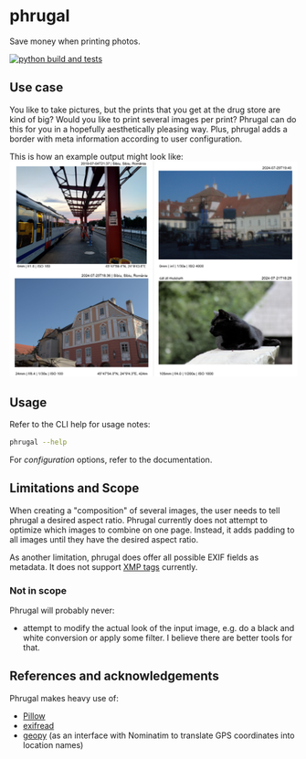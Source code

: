 # phrugal

Save money when printing photos.

[![python build and tests](https://github.com/0x6d64/phrugal/actions/workflows/py-build-test.yml/badge.svg?branch=master)](https://github.com/0x6d64/phrugal/actions/workflows/py-build-test.yml)

## Use case

You like to take pictures, but the prints that you get at the drug store are kind of big?
Would you like to print several images per print? Phrugal can do this for you in a
hopefully aesthetically pleasing way. Plus, phrugal adds a border with meta information
according to user configuration.

This is how an example output might look like:
![](https://github.com/0x6d64/phrugal/raw/master/doc%2Fimg%2Fexample-out.jpg)

## Usage
Refer to the CLI help for usage notes:

```bash
phrugal --help
```

For _configuration_ options, refer to the documentation.

## Limitations and Scope

When creating a "composition" of several images, the user needs to tell phrugal
a desired aspect ratio. Phrugal currently does not attempt to optimize which images
to combine on one page. Instead, it adds padding to all images until they
have the desired aspect ratio.

As another limitation, phrugal does offer all possible EXIF fields as metadata.
It does not support [XMP tags](https://exiftool.org/TagNames/XMP.html) currently.


### Not in scope

Phrugal will probably never:

* attempt to modify the actual look of the input image, e.g. do a black and white 
  conversion or apply some filter. I believe there are better tools for that.

## References and acknowledgements

Phrugal makes heavy use of:

- [Pillow](https://pillow.readthedocs.io/en/stable/)
- [exifread](https://github.com/ianare/exif-py)
- [geopy](https://github.com/geopy/geopy) (as an interface with Nominatim to translate GPS
  coordinates into location names)
